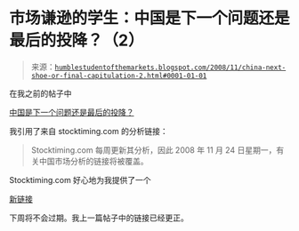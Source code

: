 <!--yml

类别：未分类

date: 2024-05-18 01:02:32

-->

# 市场谦逊的学生：中国是下一个问题还是最后的投降？（2）

> 来源：[`humblestudentofthemarkets.blogspot.com/2008/11/china-next-shoe-or-final-capitulation-2.html#0001-01-01`](https://humblestudentofthemarkets.blogspot.com/2008/11/china-next-shoe-or-final-capitulation-2.html#0001-01-01)

在我之前的帖子中

[中国是下一个问题还是最后的投降？](http://humblestudentofthemarkets.blogspot.com/2008/11/china-next-shoe-or-final-capitulation.html)

我引用了来自 stocktiming.com 的分析链接：

> Stocktiming.com 每周更新其分析，因此 2008 年 11 月 24 日星期一，有关中国市场分析的链接将被覆盖。

Stocktiming.com 好心地为我提供了一个

[新链接](http://www.stocktiming.com/shanghai_stock_market/Shanghai_Index_Effect_Nov.htm)

下周将不会过期。我上一篇帖子中的链接已经更正。
